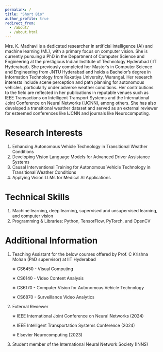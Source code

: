 ```yaml
---
permalink: /
title: "Short Bio"
author_profile: true
redirect_from: 
  - /about/
  - /about.html
---
```


Mrs. K. Madhavi is a dedicated researcher in artificial intelligence (AI) and machine learning (ML), with a primary focus on computer vision. She is currently pursuing a PhD in the Department of Computer Science and Engineering at the prestigious Indian Institute of Technology Hyderabad (IIT Hyderabad). She previously completed her Master’s in Computer Science and Engineering from JNTU Hyderabad and holds a Bachelor’s degree in Information Technology from Kakatiya University, Warangal. Her research interests include scene perception and path planning for autonomous vehicles, particularly under adverse weather conditions. Her contributions to the field are reflected in her publications in reputable venues such as IEEE Transactions on Intelligent Transport Systems and the International Joint Conference on Neural Networks (IJCNN), among others. She has also developed a transitional weather dataset and served as an external reviewer for esteemed conferences like IJCNN and journals like Neurocomputing. 

Research Interests
======
1. Enhancing Autonomous Vehicle Technology in Transitional Weather Conditions
2. Developing Vision Language Models for Advanced Driver Assistance Systems
3. Causal Interventional Training for Autonomous Vehicle Technology in Transitional Weather Conditions
4. Applying Vision LLMs for Medical AI Applications

Technical Skills
======
1. Machine learning, deep learning, supervised and unsupervised learning, and computer vision
2. Programming & Libraries: Python, TensorFlow, PyTorch, and OpenCV

Additional Information
======
1. Teaching Assistant for the below courses offered by Prof. C Krishna Mohan (PhD supervisor) at IIT Hyderabad
     
    ∗ CS6450 - Visual Computing
  
    ∗ CS6140 - Video Content Analysis
  
    ∗ CS6170 - Computer Vision for Autonomous Vehicle Technology
  
    ∗ CS6870 - Surveillance Video Analytics
  
2. External Reviewer
   
    ∗ IEEE International Joint Conference on Neural Networks (2024)

    ∗ IEEE Intelligent Transportation Systems Conference (2024)
  
    ∗ Elsevier Neurocomputing (2023)

3. Student member of the International Neural Network Society (INNS)


